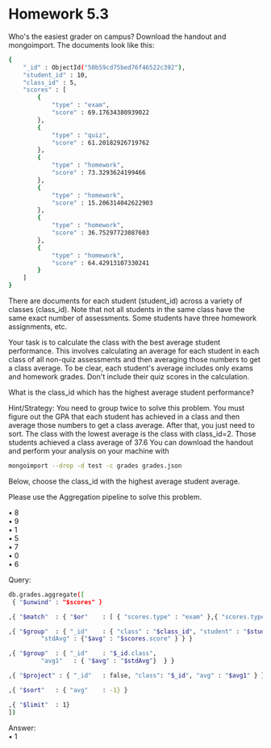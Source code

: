 # Homework 5.3

Who's the easiest grader on campus?
Download the handout and mongoimport.
The documents look like this:

```bash
{
    "_id" : ObjectId("50b59cd75bed76f46522c392"),
    "student_id" : 10,
    "class_id" : 5,
    "scores" : [
        {
            "type" : "exam",
            "score" : 69.17634380939022
        },
        {
            "type" : "quiz",
            "score" : 61.20182926719762
        },
        {
            "type" : "homework",
            "score" : 73.3293624199466
        },
        {
            "type" : "homework",
            "score" : 15.206314042622903
        },
        {
            "type" : "homework",
            "score" : 36.75297723087603
        },
        {
            "type" : "homework",
            "score" : 64.42913107330241
        }
    ]
}
```

There are documents for each student (student_id) across a variety of classes (class_id). Note that not all students in the same class have the same exact number of assessments. Some students have three homework assignments, etc.

Your task is to calculate the class with the best average student performance. This involves calculating an average for each student in each class of all non-quiz assessments and then averaging those numbers to get a class average. To be clear, each student's average includes only exams and homework grades. Don't include their quiz scores in the calculation.

What is the class_id which has the highest average student performance?

Hint/Strategy: You need to group twice to solve this problem. You must figure out the GPA that each student has achieved in a class and then average those numbers to get a class average. After that, you just need to sort. The class with the lowest average is the class with class_id=2. Those students achieved a class average of 37.6
You can download the handout and perform your analysis on your machine with

```bash
mongoimport --drop -d test -c grades grades.json
```

Below, choose the class_id with the highest average student average.

Please use the Aggregation pipeline to solve this problem.

• 8<br/>
• 9<br/>
• 1<br/>
• 5<br/>
• 7<br/>
• 0<br/>
• 6<br/>

Query:
```bash
db.grades.aggregate([
 { "$unwind" : "$scores" }

,{ "$match"  : { "$or"    : [ { "scores.type" : "exam" },{ "scores.type" : "homework" }]} }

,{ "$group"  : { "_id"    : { "class" : "$class_id", "student" : "$student_id" },
         "stdAvg" : {"$avg" : "$scores.score" } } }

,{ "$group"  : { "_id"    : "$_id.class",
         "avg1"   : { "$avg" : "$stdAvg"}  } }

,{ "$project" : { "_id"   : false, "class": "$_id", "avg" : "$avg1" } }

,{ "$sort"   : { "avg"    : -1} }

,{ "$limit"  : 1}
]) 
```

Answer:<br/>
• 1